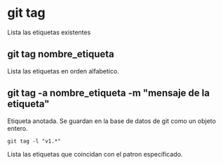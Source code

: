# git tag
Lista las etiquetas existentes

## git tag nombre_etiqueta
Lista las etiquetas en orden alfabetico.

## git tag -a nombre_etiqueta -m "mensaje de la etiqueta"

Etiqueta anotada. Se guardan en la base de datos de git como un objeto entero.

```
git tag -l "v1.*"
```

Lista las etiquetas que coincidan con el patron especificado.
